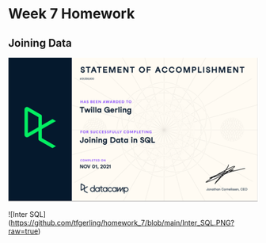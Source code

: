 # Week 7 Homework

## Joining Data

![Join Cert](https://github.com/tfgerling/homework_7/blob/main/Join-data.PNG?raw=true)

![Inter SQL] (https://github.com/tfgerling/homework_7/blob/main/Inter_SQL.PNG?raw=true)
